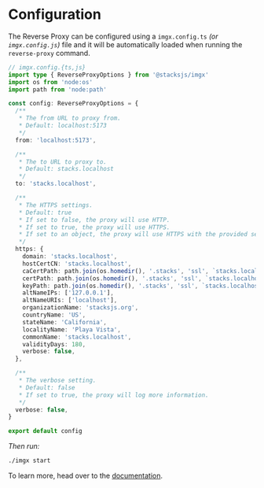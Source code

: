 # Configuration

The Reverse Proxy can be configured using a `imgx.config.ts` _(or `imgx.config.js`)_ file and it will be automatically loaded when running the `reverse-proxy` command.

```ts
// imgx.config.{ts,js}
import type { ReverseProxyOptions } from '@stacksjs/imgx'
import os from 'node:os'
import path from 'node:path'

const config: ReverseProxyOptions = {
  /**
   * The from URL to proxy from.
   * Default: localhost:5173
   */
  from: 'localhost:5173',

  /**
   * The to URL to proxy to.
   * Default: stacks.localhost
   */
  to: 'stacks.localhost',

  /**
   * The HTTPS settings.
   * Default: true
   * If set to false, the proxy will use HTTP.
   * If set to true, the proxy will use HTTPS.
   * If set to an object, the proxy will use HTTPS with the provided settings.
   */
  https: {
    domain: 'stacks.localhost',
    hostCertCN: 'stacks.localhost',
    caCertPath: path.join(os.homedir(), '.stacks', 'ssl', `stacks.localhost.ca.crt`),
    certPath: path.join(os.homedir(), '.stacks', 'ssl', `stacks.localhost.crt`),
    keyPath: path.join(os.homedir(), '.stacks', 'ssl', `stacks.localhost.crt.key`),
    altNameIPs: ['127.0.0.1'],
    altNameURIs: ['localhost'],
    organizationName: 'stacksjs.org',
    countryName: 'US',
    stateName: 'California',
    localityName: 'Playa Vista',
    commonName: 'stacks.localhost',
    validityDays: 180,
    verbose: false,
  },

  /**
   * The verbose setting.
   * Default: false
   * If set to true, the proxy will log more information.
   */
  verbose: false,
}

export default config
```

_Then run:_

```bash
./imgx start
```

To learn more, head over to the [documentation](https://reverse-proxy.sh/).
